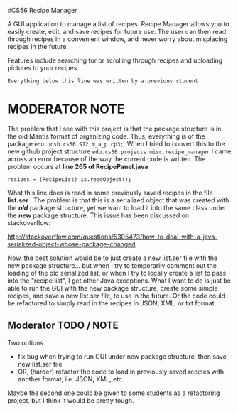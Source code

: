 #CS56 Recipe Manager

A GUI application to manage a list of recipes. Recipe Manager allows you to easily create, edit, and save recipes for future use. 
The user can then read through recipes in a convenient window, and never worry about misplacing recipes in the future.

Features include searching for or scrolling through recipes and uploading pictures to your recipes.








    Everything below this line was written by a previous student


# MODERATOR NOTE
The problem that I see with this project is that the package structure is in the old Mantis format 
of organizing code. Thus, everything is of the package `edu.ucsb.cs56.S12.m_a_p.cp3;`. When I tried to 
convert this to the new github project structure `edu.cs56.projects.misc.recipe_manager` I came 
across an error because of the way the current code is written. The problem occurs at **line 265 of
RecipePanel.java**

`recipes = (RecipeList) is.readObject();`

What this line does is read in some previously saved recipes in the file **list.ser** .
The problem is that this is a serialized object that was created with the __*old*__ package structure, yet we want to load it into the same
class under the __*new*__ package structure. This issue has been discussed on stackoverflow:

http://stackoverflow.com/questions/5305473/how-to-deal-with-a-java-serialized-object-whose-package-changed

Now, the best solution would be to just create a new list.ser file with the new package structure... but when I try to temporarily comment out the loading of the old serialized list, or when I try to locally create a list to pass into the "recipe list", I get other Java exceptions. What I want to do is just be able to run the GUI with the new package structure, create some simple recipes, and save a new list.ser file, to use in the future. Or the code could be refactored to simply read in the recipes in JSON, XML, or txt format.

## Moderator TODO / NOTE
Two options

* fix bug when trying to run GUI under new package structure, then save new list.ser file
* OR, (harder) refactor the code to load in previously saved recipes with another format, i.e. JSON, XML, etc.

Maybe the second one could be given to some students as a refactoring project, but I think it would be pretty tough. 





